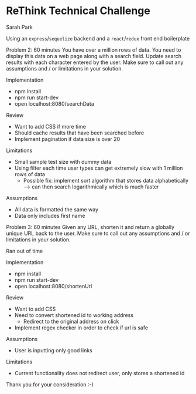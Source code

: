 # ReThink Technical Challenge

Sarah Park

Using an `express`/`sequelize` backend and a `react`/`redux` front end boilerplate

Problem 2: 60 minutes
You have over a million rows of data. You need to display this data on a web page along with a search field. Update search results with each character entered by the user. Make sure to call out any assumptions and / or limitations in your solution.

Implementation

* npm install
* npm run start-dev
* open localhost:8080/searchData

Review

* Want to add CSS if more time
* Should cache results that have been searched before
* Implement pagination if data size is over 20

Limitations

* Small sample test size with dummy data
* Using filter each time user types can get extremely slow with 1 million rows of data
  * Possible fix: implement sort algorithm that stores data alphabetically --> can then search logarithmically which is much faster

Assumptions

* All data is formatted the same way
* Data only includes first name

Problem 3: 60 minutes
Given any URL, shorten it and return a globally unique URL back to the user. Make sure to call out any assumptions and / or limitations in your solution.

Ran out of time

Implementation

* npm install
* npm run start-dev
* open localhost:8080/shortenUrl

Review

* Want to add CSS
* Need to convert shortened id to working address
  * Redirect to the original address on click
* Implement regex checker in order to check if url is safe

Assumptions

* User is inputting only good links

Limitations

* Current functionality does not redirect user, only stores a shortened id

Thank you for your consideration :-)
